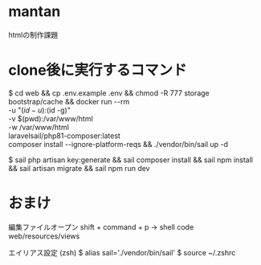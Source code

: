 # mantan
htmlの制作課題

# clone後に実行するコマンド
$ cd web &&
cp .env.example .env &&
chmod -R 777 storage bootstrap/cache &&
docker run --rm \
-u "$(id -u):$(id -g)" \
-v $(pwd):/var/www/html \
-w /var/www/html \
laravelsail/php81-composer:latest \
composer install --ignore-platform-reqs &&
./vendor/bin/sail up -d

$ sail php artisan key:generate &&
sail composer install &&
sail npm install &&
sail artisan migrate &&
sail npm run dev

# おまけ
編集ファイルオープン
shift + command + p -> shell
code web/resources/views

エイリアス設定 (zsh)
$ alias sail='./vendor/bin/sail'
$ source ~/.zshrc